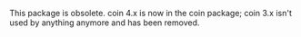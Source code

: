 This package is obsolete. coin 4.x is now in the
coin package; coin 3.x isn't used by anything
anymore and has been removed.
